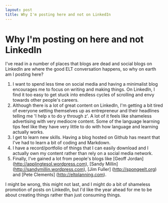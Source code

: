 ```yaml
---
layout: post
title: Why I'm posting here and not on LinkedIn
---
```


# Why I'm posting on here and not LinkedIn

I've read in a number of places that blogs are dead and social blogs on LinkedIn are where the good ELT conversation happens, so why on earth am I posting here?

1. I want to spend less time on social media and having a minimalist blog encourages me to focus on writing and making things. On LinkedIn, I find it too easy to get stuck into endless cycles of scrolling and envy towards other people's careers.
2. Although there is a lot of great content on LinkedIn, I'm getting a bit tired of everyone setting themselves up as entrepreneur and their headlines telling me 'I help x to do y through z'. A lot of it feels like shameless advertising with very mediocre content. Some of the language learning tips feel like they have very little to do with how language and learning actually works.
3. I get to learn new skills. Having a blog hosted on Github has meant that I've had to learn a bit of coding and Markdown.
4. I have a record/portfolio of things that I can easily download and I actually own my content rather than rely on a social media network.
5. Finally, I've gained a lot from people's blogs like [Geoff Jordan] (http://applingtesol.wordpress.com), [Sandy Millin] (http://sandymillin.wordpress.com), [Jim Fuller] (http://spongeelt.org) and [Pete Clements] (http://eltplanning.com).

I might be wrong,  this might not last, and I might do a bit of shameless promotion of posts on LinkedIn, but I'd like the year ahead for me to be about creating things rather than just consuming things.
